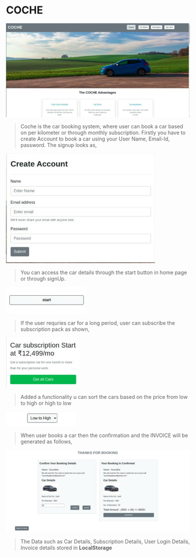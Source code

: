 # COCHE

<img src="resources/home.jpeg" />

> Coche is the car booking system, where user can book a car based on per kilometer or through monthly subscription. Firstly you have to create Account to book a car using your User Name, Email-Id, password. The signup looks as,

<img src="resources/account.jpeg"/>

> You can access the car details through the start button in home page or through signUp.

<img src="resources/start.jpeg"/>

> If the user requries car for a long period, user can subscribe the subscription pack as shown, 

<img src="resources/subscription.jpeg"/>

> Added a functionality u can sort the cars based on the price from low to high or high to low

<img src="resources/sorting.jpeg"/>

> When user books a car then the confirmation and the INVOICE will be generated as follows,

<img src="resources/invoice.jpeg"/>

> The Data such as Car Details, Subscription Details, User Login Details, Invoice details stored in <b>LocalStorage<b>
